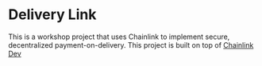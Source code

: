 # Delivery Link

This is a workshop project that uses Chainlink to implement secure, decentralized payment-on-delivery. This project is
built on top of [Chainlink Dev](https://github.com/danforbes/chainlink-dev/tree/1c775a89b77bee0b0f7ea76545ef232554b9a559)
